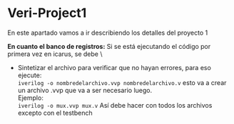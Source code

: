 # Veri-Project1

En este apartado vamos a ir describiendo los detalles del proyecto 1

**En cuanto el banco de registros:**
Si se está ejecutando el código por primera vez en icarus, se debe \
* Sintetizar el archivo para verificar que no hayan errores, para eso ejecute: \
  `iverilog -o nombredelarchivo.vvp nombredelarchivo.v` esto va a crear un archivo .vvp que va a ser necesario luego. \
  Ejemplo: \
  `iverilog -o mux.vvp mux.v` Así debe hacer con todos los archivos excepto con el testbench
